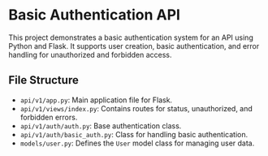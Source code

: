 # Basic Authentication API

This project demonstrates a basic authentication system for an API using Python and Flask. It supports user creation, basic authentication, and error handling for unauthorized and forbidden access.

## File Structure

- `api/v1/app.py`: Main application file for Flask.
- `api/v1/views/index.py`: Contains routes for status, unauthorized, and forbidden errors.
- `api/v1/auth/auth.py`: Base authentication class.
- `api/v1/auth/basic_auth.py`: Class for handling basic authentication.
- `models/user.py`: Defines the `User` model class for managing user data.

